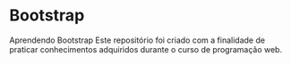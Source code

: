 # Bootstrap
Aprendendo Bootstrap
Este  repositório foi criado com a finalidade de  praticar conhecimentos adquiridos durante o curso de programação  web.
